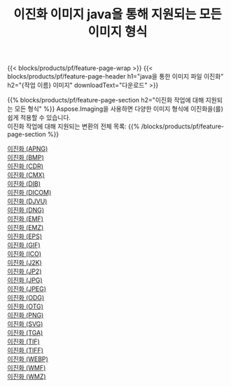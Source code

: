 ﻿---
title: 이진화 이미지 java을 통해 지원되는 모든 이미지 형식 
weight: 3920
url: /ko/java/binarize 
lang: ko
langdirlevel: 2
locales: zh-hans,ja,it,ru,de,es,fr,nl,id,lt,pl,pt,vi,tr,ko,zh-hant,ar,hi,th,sv,cs,uk,he
description: Aspose.Imaging을 사용하면 java을 통해 쉽게 이진화 이미지를 만들 수 있습니다.
---

{{< blocks/products/pf/feature-page-wrap >}}
{{< blocks/products/pf/feature-page-header h1="java을 통한 이미지 파일 이진화" h2="{작업 이름} 이미지" downloadText="다운로드" >}}


{{% blocks/products/pf/feature-page-section  h2="이진화 작업에 대해 지원되는 모든 형식" %}}
Aspose.Imaging을 사용하면 다양한 이미지 형식에 이진화을(를) 쉽게 적용할 수 있습니다.
<br/>
이진화 작업에 대해 지원되는 변환의 전체 목록:
{{% /blocks/products/pf/feature-page-section %}}
<div class="container-fluid productfamilypage bg-gray">
    <div class="convertypes bg-gray agp-content section">
        <div class="container">
		<div class="row other-converters">
		    <div class='col-md-2 other-converter remove-lp remove-rp'><a href="/imaging/ko/java/binarize/apng" >이진화 (APNG)</a></div><div class='col-md-2 other-converter remove-lp remove-rp'><a href="/imaging/ko/java/binarize/bmp" >이진화 (BMP)</a></div><div class='col-md-2 other-converter remove-lp remove-rp'><a href="/imaging/ko/java/binarize/cdr" >이진화 (CDR)</a></div><div class='col-md-2 other-converter remove-lp remove-rp'><a href="/imaging/ko/java/binarize/cmx" >이진화 (CMX)</a></div><div class='col-md-2 other-converter remove-lp remove-rp'><a href="/imaging/ko/java/binarize/dib" >이진화 (DIB)</a></div><div class='col-md-2 other-converter remove-lp remove-rp'><a href="/imaging/ko/java/binarize/dicom" >이진화 (DICOM)</a></div><div class='col-md-2 other-converter remove-lp remove-rp'><a href="/imaging/ko/java/binarize/djvu" >이진화 (DJVU)</a></div><div class='col-md-2 other-converter remove-lp remove-rp'><a href="/imaging/ko/java/binarize/dng" >이진화 (DNG)</a></div><div class='col-md-2 other-converter remove-lp remove-rp'><a href="/imaging/ko/java/binarize/emf" >이진화 (EMF)</a></div><div class='col-md-2 other-converter remove-lp remove-rp'><a href="/imaging/ko/java/binarize/emz" >이진화 (EMZ)</a></div><div class='col-md-2 other-converter remove-lp remove-rp'><a href="/imaging/ko/java/binarize/eps" >이진화 (EPS)</a></div><div class='col-md-2 other-converter remove-lp remove-rp'><a href="/imaging/ko/java/binarize/gif" >이진화 (GIF)</a></div><div class='col-md-2 other-converter remove-lp remove-rp'><a href="/imaging/ko/java/binarize/ico" >이진화 (ICO)</a></div><div class='col-md-2 other-converter remove-lp remove-rp'><a href="/imaging/ko/java/binarize/j2k" >이진화 (J2K)</a></div><div class='col-md-2 other-converter remove-lp remove-rp'><a href="/imaging/ko/java/binarize/jp2" >이진화 (JP2)</a></div><div class='col-md-2 other-converter remove-lp remove-rp'><a href="/imaging/ko/java/binarize/jpg" >이진화 (JPG)</a></div><div class='col-md-2 other-converter remove-lp remove-rp'><a href="/imaging/ko/java/binarize/jpeg" >이진화 (JPEG)</a></div><div class='col-md-2 other-converter remove-lp remove-rp'><a href="/imaging/ko/java/binarize/odg" >이진화 (ODG)</a></div><div class='col-md-2 other-converter remove-lp remove-rp'><a href="/imaging/ko/java/binarize/otg" >이진화 (OTG)</a></div><div class='col-md-2 other-converter remove-lp remove-rp'><a href="/imaging/ko/java/binarize/png" >이진화 (PNG)</a></div><div class='col-md-2 other-converter remove-lp remove-rp'><a href="/imaging/ko/java/binarize/svg" >이진화 (SVG)</a></div><div class='col-md-2 other-converter remove-lp remove-rp'><a href="/imaging/ko/java/binarize/tga" >이진화 (TGA)</a></div><div class='col-md-2 other-converter remove-lp remove-rp'><a href="/imaging/ko/java/binarize/tif" >이진화 (TIF)</a></div><div class='col-md-2 other-converter remove-lp remove-rp'><a href="/imaging/ko/java/binarize/tiff" >이진화 (TIFF)</a></div><div class='col-md-2 other-converter remove-lp remove-rp'><a href="/imaging/ko/java/binarize/webp" >이진화 (WEBP)</a></div><div class='col-md-2 other-converter remove-lp remove-rp'><a href="/imaging/ko/java/binarize/wmf" >이진화 (WMF)</a></div><div class='col-md-2 other-converter remove-lp remove-rp'><a href="/imaging/ko/java/binarize/wmz" >이진화 (WMZ)</a></div>
                </div>
        </div>
    </div>
</div>
<br/>
